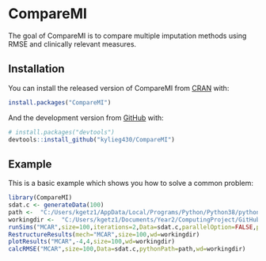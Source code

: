 
<!-- README.md is generated from README.Rmd. Please edit that file -->

# CompareMI

<!-- badges: start -->
<!-- badges: end -->

The goal of CompareMI is to compare multiple imputation methods using
RMSE and clinically relevant measures.

## Installation

You can install the released version of CompareMI from
[CRAN](https://CRAN.R-project.org) with:

``` r
install.packages("CompareMI")
```

And the development version from [GitHub](https://github.com/) with:

``` r
# install.packages("devtools")
devtools::install_github("kylieg430/CompareMI")
```

## Example

This is a basic example which shows you how to solve a common problem:

``` r
library(CompareMI)
sdat.c <- generateData(100)
path <-  "C:/Users/kgetz1/AppData/Local/Programs/Python/Python38/python.exe"
workingdir <-  "C:/Users/kgetz1/Documents/Year2/ComputingProject/GitHub/CompareMI"
runSims("MCAR",size=100,iterations=2,Data=sdat.c,parallelOption=FALSE,pythonPath=path,wd=workingdir,windows=T)
RestructureResults(mech="MCAR",size=100,wd=workingdir)
plotResults("MCAR",-4,4,size=100,wd=workingdir)
calcRMSE("MCAR",size=100,Data=sdat.c,pythonPath=path,wd=workingdir)
```
